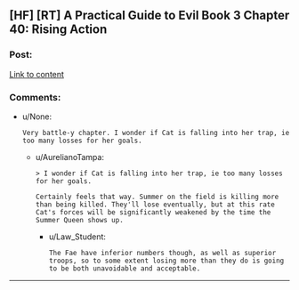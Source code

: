 ## [HF] [RT] A Practical Guide to Evil Book 3 Chapter 40: Rising Action

### Post:

[Link to content](https://practicalguidetoevil.wordpress.com/2017/11/01/chapter-40-rising-action/)

### Comments:

- u/None:
  ```
  Very battle-y chapter. I wonder if Cat is falling into her trap, ie too many losses for her goals.
  ```

  - u/AurelianoTampa:
    ```
    > I wonder if Cat is falling into her trap, ie too many losses for her goals.

    Certainly feels that way. Summer on the field is killing more than being killed. They'll lose eventually, but at this rate Cat's forces will be significantly weakened by the time the Summer Queen shows up.
    ```

    - u/Law_Student:
      ```
      The Fae have inferior numbers though, as well as superior troops, so to some extent losing more than they do is going to be both unavoidable and acceptable.
      ```

---

